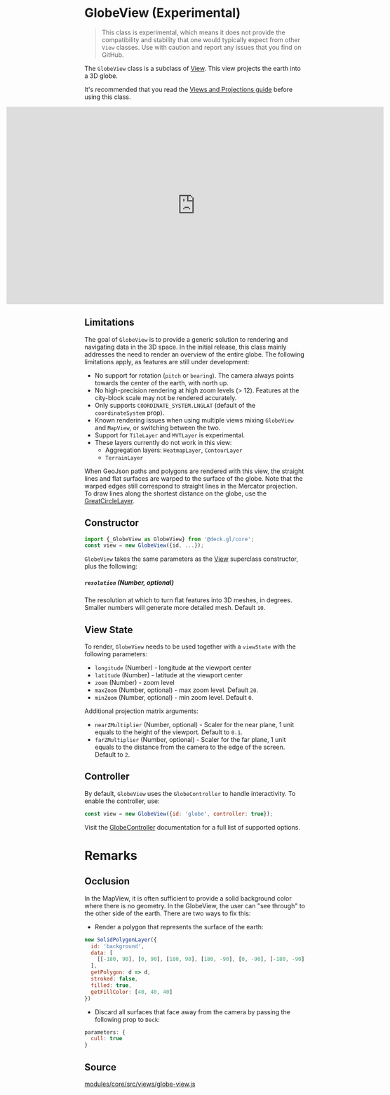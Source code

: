 # GlobeView (Experimental)

> This class is experimental, which means it does not provide the compatibility and stability that one would typically expect from other `View` classes. Use with caution and report any issues that you find on GitHub.

The `GlobeView` class is a subclass of [View](/docs/api-reference/core/view.md). This view projects the earth into a 3D globe.

It's recommended that you read the [Views and Projections guide](/docs/developer-guide/views.md) before using this class.

<div style="position:relative;height:450px"></div>
<div style="position:absolute;transform:translateY(-450px);padding-left:inherit;padding-right:inherit;left:0;right:0">
  <iframe height="450" style="width: 100%;" scrolling="no" title="deck.gl GlobeView" src="https://codepen.io/vis-gl/embed/JjbdXjr?height=450&theme-id=light&default-tab=result" frameborder="no" loading="lazy" allowtransparency="true" allowfullscreen="true">
    See the Pen <a href='https://codepen.io/vis-gl/pen/JjbdXjr'>deck.gl GlobeView</a> by vis.gl
    (<a href='https://codepen.io/vis-gl'>@vis-gl</a>) on <a href='https://codepen.io'>CodePen</a>.
  </iframe>
</div>


## Limitations

The goal of `GlobeView` is to provide a generic solution to rendering and navigating data in the 3D space.
In the initial release, this class mainly addresses the need to render an overview of the entire globe. The following limitations apply, as features are still under development: 

- No support for rotation (`pitch` or `bearing`). The camera always points towards the center of the earth, with north up.
- No high-precision rendering at high zoom levels (> 12). Features at the city-block scale may not be rendered accurately.
- Only supports `COORDINATE_SYSTEM.LNGLAT` (default of the `coordinateSystem` prop).
- Known rendering issues when using multiple views mixing `GlobeView` and `MapView`, or switching between the two.
- Support for `TileLayer` and `MVTLayer` is experimental.
- These layers currently do not work in this view:
  + Aggregation layers: `HeatmapLayer`, `ContourLayer`
  + `TerrainLayer`

When GeoJson paths and polygons are rendered with this view, the straight lines and flat surfaces are warped to the surface of the globe. Note that the warped edges still correspond to straight lines in the Mercator projection. To draw lines along the shortest distance on the globe, use the [GreatCircleLayer](/docs/api-reference/geo-layers/great-circle-layer.md).


## Constructor

```js
import {_GlobeView as GlobeView} from '@deck.gl/core';
const view = new GlobeView({id, ...});
```

`GlobeView` takes the same parameters as the [View](/docs/api-reference/core/view.md) superclass constructor, plus the following:

##### `resolution` (Number, optional)

The resolution at which to turn flat features into 3D meshes, in degrees. Smaller numbers will generate more detailed mesh. Default `10`.


## View State

To render, `GlobeView` needs to be used together with a `viewState` with the following parameters:

- `longitude` (Number) - longitude at the viewport center
- `latitude` (Number) - latitude at the viewport center
- `zoom` (Number) - zoom level
- `maxZoom` (Number, optional) - max zoom level. Default `20`.
- `minZoom` (Number, optional) - min zoom level. Default `0`.

Additional projection matrix arguments:

+ `nearZMultiplier` (Number, optional) - Scaler for the near plane, 1 unit equals to the height of the viewport. Default to `0.1`.
+ `farZMultiplier` (Number, optional) - Scaler for the far plane, 1 unit equals to the distance from the camera to the edge of the screen. Default to `2`.

## Controller

By default, `GlobeView` uses the `GlobeController` to handle interactivity. To enable the controller, use:

```js
const view = new GlobeView({id: 'globe', controller: true});
```

Visit the [GlobeController](/docs/api-reference/core/globe-controller.md) documentation for a full list of supported options.


# Remarks

## Occlusion

In the MapView, it is often sufficient to provide a solid background color where there is no geometry. In the GlobeView, the user can "see through" to the other side of the earth. There are two ways to fix this:

- Render a polygon that represents the surface of the earth:

```js
new SolidPolygonLayer({
  id: 'background',
  data: [
    [[-180, 90], [0, 90], [180, 90], [180, -90], [0, -90], [-180, -90]]
  ],
  getPolygon: d => d,
  stroked: false,
  filled: true,
  getFillColor: [40, 40, 40]
})
```

- Discard all surfaces that face away from the camera by passing the following prop to `Deck`:

```js
parameters: {
  cull: true
}
```



## Source

[modules/core/src/views/globe-view.js](https://github.com/visgl/deck.gl/blob/master/modules/core/src/views/globe-view.js)
